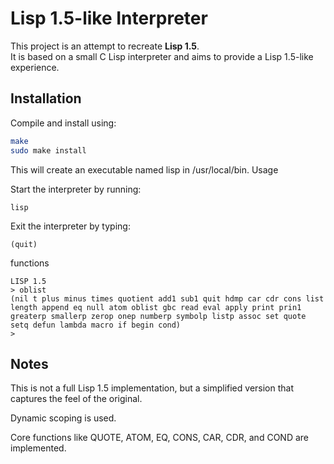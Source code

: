 # Lisp 1.5-like Interpreter

This project is an attempt to recreate **Lisp 1.5**.  
It is based on a small C Lisp interpreter and aims to provide a Lisp 1.5-like experience.

## Installation

Compile and install using:

```bash
make
sudo make install
```

This will create an executable named lisp in /usr/local/bin.
Usage

Start the interpreter by running:
```
lisp
```
Exit the interpreter by typing:
```
(quit)
```

functions

```
LISP 1.5
> oblist
(nil t plus minus times quotient add1 sub1 quit hdmp car cdr cons list length append eq null atom oblist gbc read eval apply print prin1 greaterp smallerp zerop onep numberp symbolp listp assoc set quote setq defun lambda macro if begin cond)
> 

```

## Notes

This is not a full Lisp 1.5 implementation, but a simplified version that captures the feel of the original.

Dynamic scoping is used.

Core functions like QUOTE, ATOM, EQ, CONS, CAR, CDR, and COND are implemented.